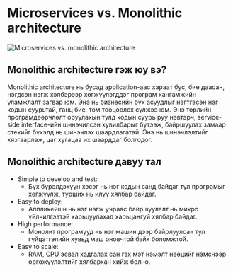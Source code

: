 # Microservices vs. Monolithic architecture

![Microservices vs. monolithic architecture](https://blog.sparkfabrik.com/hubfs/Blog/monolothic-microservices-image-articles.png)

## Monolithic architecture гэж юу вэ?

Monolithic architecture нь бусад application-аас хараат бус, бие даасан, нэгдсэн нэгж хэлбэрээр хөгжүүлэгддэг програм хангамжийн уламжлалт загвар юм. Энэ нь бизнесийн бүх асуудлыг нэгтгэсэн нэг кодын суурьтай, ганц бие, том тооцоолох сүлжээ юм. Энэ төрлийн програмд ​​өөрчлөлт оруулахын тулд кодын суурь руу нэвтэрч, service-side interface-ийн шинэчилсэн хувилбарыг бүтээж, байршуулах замаар стекийг бүхэлд нь шинэчлэх шаардлагатай. Энэ нь шинэчлэлтийг хязгаарлаж, цаг хугацаа их шаарддаг болгодог.

## Monolithic architecture давуу тал

- Simple to develop and test:
  - Бүх бүрэлдэхүүн хэсэг нь нэг кодын санд байдаг тул програмыг хөгжүүлж, турших нь илүү хялбар байдаг.
- Easy to deploy:
  - Аппликейшн нь нэг нэгж учраас байршуулалт нь микро үйлчилгээтэй харьцуулахад харьцангуй хялбар байдаг.
- High performance:
  - Монолит програмууд нь нэг машин дээр байрлуулсан тул гүйцэтгэлийн хувьд маш оновчтой байх боломжтой.
- Easy to scale:
  - RAM, CPU эсвэл хадгалах сан гэх мэт нэмэлт нөөцийг нэмснээр өргөжүүлэлтийг хялбархан хийж болно.
